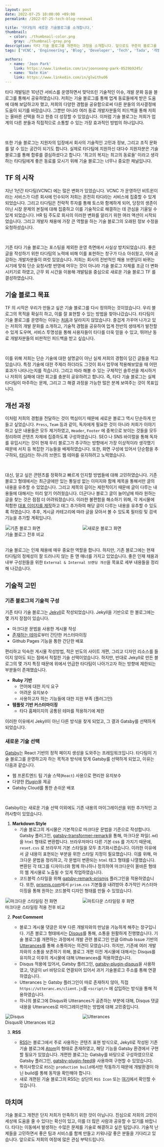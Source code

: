 ```yaml
---
layout: post
date: 2022-07-25 10:00:00 +09:00
permalink: /2022-07-25-tech-blog-renewal

title: '타다팀의 새로운 기술블로그를 소개합니다.'
thumbnail:
  - color: ./thumbnail-color.png
    gray: ./thumbnail-gray.png
description: 타다 기술 블로그를 개편하는 과정을 소개합니다. 앞으로도 꾸준히 블로그를 통해 타다가 마주하는 문제를 공유할 예정입니다. 올라올 글들과 타다에 많은 관심을 가져주시기 바랍니다.
tags: ['VCNC', 'Engineering', 'Blog', 'Developer', 'Tech', 'Tada', '개발자', '블로그', '타다']

authors:
  - name: 'Joon Park'
    link: https://www.linkedin.com/in/joonseong-park-0529b9245/
  - name: 'Nate Kim'
    link: https://www.linkedin.com/in/glwithu06
---
```


타다 개발팀은 10년간 서비스를 운영하면서 맞닥뜨린 기술적인 이슈, 개발 문화 등을 블로그를 통해서 공유하였습니다. 저희는 기술 블로그를 통해 업계 동료들에게 받은 도움에 대해 보답하고자 했고, 저희의 다양한 경험을 공유함으로써 다른 분들의 의사결정에 도움이 되기를 바랐습니다. 그뿐만 아니라 여러 동료 개발자분들의 피드백을 통해 저희는 올바른 선택을 하고 한층 더 성장할 수 있었습니다. 이처럼 기술 블로그는 저희가 업계의 다른 분들과 직접적으로 소통할 수 있는 가장 효과적인 방법의 하나입니다.

<br/>

또한 기술 블로그는 지원자의 입장에서 회사의 기술적인 고민과 정보, 그리고 조직 문화를 알 수 있는 공간이 되기도 합니다. 실제로 타다팀에 지원하신 대다수 지원자분은 기술 블로그를 통해 합류를 결심하셨다고 합니다. '최고의 복지는 최고의 동료들' 이라고 생각하는 타다팀에게 좋은 동료를 모시기 위해 기술 블로그는 너무나 중요한 채널입니다.

## TF 의 시작

지난 1년간 타다팀(VCNC) 에는 많은 변화가 있었습니다. VCNC 가 운영하던 비트윈이라는 서비스가 다른 회사에 인수되어 저희는 온전히 타다라는 서비스에 집중할 수 있게 되었습니다. 그리고 타다팀은 전략적 투자를 통해 토스와 함께하게 되어, 당장의 생존이 아닌 시장 문제의 본질에 대해 집중하고 이를 기술적으로 해결하는 데 관심을 기울일 수 있게 되었습니다. HR 팀 주도로 회사의 이러한 변화를 알리기 위한 여러 액션이 시작되었습니다. 그리고 개발자 채용에 가장 큰 역할을 하는 기술 블로그의 오래된 정보 수정을 요청하셨습니다.

<br/>

기존 타다 기술 블로그는 포스팅을 제외한 운영 측면에서 사실상 방치되었습니다. 좋은 글을 작성하기 위한 타다팀의 노력에 비해 이를 표현하는 창구가 다소 아쉬웠고, 이에 공감하는 개발자분들이 여럿 있었습니다. 저희는 회사의 전반적인 채용 브랜딩이 바뀌는 시기에 맞춰 단순 요청사항 반영에 머무는 것이 아니라 기술 블로그 자체를 조금 더 변화시키기로 하였고, 근무 외 시간을 이용해 개발팀을 중심으로 새로운 기술 블로그 TF 를 결성하였습니다.

## 기술 블로그 목표

TF 의 시작은 우리가 만들고 싶은 기술 블로그를 다시 정의하는 것이었습니다. 우리 블로그의 목적을 확실히 하고, 이를 잘 표현할 수 있는 방법을 찾아나갔습니다. 타다팀이 기술 블로그를 운영하는 이유는 [처음]과 달라지지 않았습니다. 즐겁게 가꾸어 나가고 있는 저희의 개발 문화를 소개하고, 기술적 경험을 공유하여 업계 전반의 생태계가 발전할 수 있게 도우며, 서비스 투명성을 통해 사용자들이 타다를 더욱 믿을 수 있고, 뛰어난 동료 개발자분들의 비판적인 피드백을 받고 싶습니다.

<br/>

이를 위해 저희는 단순 기술에 대한 설명글이 아닌 실제 저희의 경험이 담긴 글들을 적고 있습니다. 특정 기술에 대한 주제라 하더라도 그것이 회사 업무에 적용해보았을 때 어떤 효과가 나타나는지를 적습니다. 그리고 따라 해볼 수 있는 구체적인 솔루션을 제시하거나 저희의 실패에 대한 회고를 충분히 공유하려고 합니다. 즉, 타다 기술 블로그는 실제 타다팀이 마주하는 문제, 그리고 그 해결 과정을 가능한 많은 분께 보여주는 것이 목표입니다.

## 개선 과정

이처럼 저희의 경험을 전달하는 것이 핵심이기 때문에 새로운 블로그 역시 단순하게 만들고 싶었습니다. `Press`, `Team` 등과 같이, 독자에게 필요한 것이 아니라 저희가 이야기하고 싶은 내용들은 모두 제거하였고, `Header`, `Footer` 에 중복으로 보이는 것들을 모두 정리하여 콘텐츠 자체에 집중하도록 구성하였습니다. SEO 나 SNS 바이럴을 통해 독자를 유입시키는 것이 현재 우리 블로그가 추구하는 방향에서 가장 이상적이라 생각했기 때문에 서치 등 복잡한 기능들을 배제하였습니다. 또한, 화면 구성에 있어서 단순함을 추구하되, [타다]라는 하나의 브랜드 웹 테마를 유지하려고 노력했습니다.

<br/>

대신, 알고 싶은 콘텐츠를 정확하고 빠르게 인지할 방법들에 대해 고민하였습니다. 기존 블로그 형태에서는 최근글에만 있는 통일성 없는 이미지와 함께 제목을 통해서만 글의 내용을 유추할 수 있었습니다. 그리고 제목의 길이는 제한적이기 때문에 글이 다루는 내용들에 대해서는 미리 알기 어려웠습니다. 더군다나 블로그 글이 늘어남에 따라 원하는 글을 찾는 것은 점점 더 어려워졌습니다. 이러한 불편함을 해소하기 위해, 각 게시물에 적합한 [대표 이미지를 제작]하고 태그 추가하여 해당 글이 다루는 내용을 유추할 수 있도록 하였습니다. 추후, 게시글 카테고리에 따라 글을 모아서 볼 수 있도록 필터링 및 검색 기능을 추가할 계획입니다.

<div style="margin-top: 10px; display: flex; justify-content: center; width: 100%">
  <div style="max-width: 249px; width: 50%;">
    <img src="./blog-before.png" alt="기존 블로그 화면" />
  </div>
  <div style="margin-left: 4px; max-width: 249px; width: 50%;">
    <img src="./blog-after.png" alt="새로운 블로그 화면" />
  </div>
</div>
<figcaption>기술 블로그 전후 비교</figcaption>

<br/>

기술 블로그는 인재 채용에 매우 중요한 역할을 합니다. 하지만, 기존 블로그에는 현재 타다팀의 정체성이 잘 드러나지 않는 톤 앤 매너를 가지고 있었습니다. 좋은 인재 채용과 내부 구성원들을 위한 `External & Internal 브랜딩 개선`을 목표로 세부 내용들을 정리해 나갔습니다.

## 기술적 고민

### 기존 블로그의 기술적 구성

기존 타다 기술 블로그는 [Jekyll]로 작성되었습니다. Jekyll을 기반으로 한 블로그에는 몇 가지 장점이 있습니다.

- 마크다운 문법을 사용한 게시물 작성
- [존재하는 테마]로부터 간단한 커스터마이징
- Github Pages 기능을 통한 간단한 배포

편리하고 익숙한 게시물 작성방법, 적은 빈도의 사이트 개편, 그리고 디자인 리소스를 들이지 않아도 되는 점에서 적절한 기술 선택이었습니다. 하지만, 반대로 Jekyll로 만든 블로그의 몇 가지 특징 때문에 위에서 언급한 타다팀이 나아가고자 하는 방향에 제한되는 부분들이 존재했습니다.

- **Ruby 기반**
  - 언어에 대한 지식 요구
  - 어려운 유지보수
  - 사용하고자 하는 기능들에 대한 지원 부족 (플러그인)
- **템플릿 기반 커스터마이징**
  - 타다 홈페이지의 공통된 테마를 적용하기에 제한

이러한 이유에서 Jekyll이 아닌 다른 방식을 찾게 되었고, 그 결과 Gatsby를 선택하게 되었습니다.

### 새로운 기술 선택

[Gatsby]는 React 기반의 정적 페이지 생성을 도와주는 프레임워크입니다. 타다팀이 기술 블로그를 운영하고자 하는 목적과 방식에 맞게 Gatsby를 선택하게 되었고, 이유는 다음과 같습니다.

- 웹 프론트엔드 팀 기술 스택(`React`) 사용으로 편리한 유지보수
- 다양한 [Plugin]을 제공
- Gatsby Cloud를 통한 손쉬운 배포

<br/>

Gatsby라는 새로운 기술 선택 이외에도 기존 내용의 마이그레이션을 위한 추가적인 고려사항이 있었습니다.

1. **Markdown Style**
   - 기술 블로그의 게시물은 기본적으로 마크다운 문법을 기준으로 작성합니다. Gatsby 플러그인, [gatsby-transformer-remark]을 통해, 마크다운 파일(`.md`)을 `html` 형태로 변환합니다. 브라우저마다 다른 기본 css 를 가지기 때문에, `reset.css` 로 브라우저 기본 스타일을 모두 초기화시켰습니다. 이러한 이유에서 글 내용이 표현되는 부분을 위한 스타일 지정이 필요했습니다. 이를 위해, 마크다운 문법을 정리하고, 각 문법이 변환되는 `html` 태그 형태를 나열했습니다. 변환된 각 태그를 디자이너와 함께 하나하나 정의하여 마크다운이 올바른 형태의 웹 게시물로 노출될 수 있게 작업하였습니다.
   - 코드블럭 스타일을 위해 [gatsby-remark-prismjs] 플러그인을 적용하였습니다. 또한, [prismjs.com]에서 `prism.css` 기본틀을 내려받아 추가적인 커스터마이징을 통해 원하는 코드블럭 디자인 형태를 만들 수 있었습니다.

<div style="margin-top: 10px; display: flex; justify-content: center; width: 100%">
  <div style="max-width: 249px; width: 50%;">
    <img src="./markdown-before.png" alt="마크다운 스타일링 전 화면" />
  </div>
  <div style="margin-left: 4px; max-width: 249px; width: 50%;">
    <img src="./markdown-after.png" alt="마트다운 스타일링 후 화면" />
  </div>
</div>
<figcaption>마크다운 스타일링 적용 전후 비교</figcaption>

2. **Post Comment**

   - 블로그 게시물 댓글은 외부 다른 개발자와의 만남을 가능하게 해주는 창구입니다. 기존 블로그 형태에서는 [Disqus]를 통해, 소통을 원활하게 진행했습니다. 기술 블로그를 개편하는 과정에서 개발 관련 블로그인 만큼 Github Issue 기반의 [Utterances]를 통해 소통하자는 의견이 모였습니다. 하지만, 기존에 여러 개발자와의 소통을 보존하기 위해, 블로그 개편 이전 게시물에 대해서는 Disqus를 유지하고 이후의 게시물에 대해 Utterances를 적용하였습니다.
   - Disqus 적용에 있어서, Gatsby 플러그인, [gatsby-plugin-disqus]을 사용하였고, 댓글이 url 바탕으로 연결되어 있어서 과거 기술블로그 주소를 통해 연결하였습니다.
   - Utterances 는 Gatsby 플러그인이 따로 존재하지 않아, 직접 `https://utteranc.es/client.js`를 `<script/>` 에 삽입하는 방식을 통해 적용하였습니다.
   - 하나의 블로그에 Disqus와 Utterances가 공존하는 부분에 대해, Disqus 댓글 내용을 Utterances로 마이그레이션하는 방법에 대해 고민중입니다.

<div style="margin-top: 10px; display: flex; justify-content: center; width: 100%">
  <div style="max-width: 249px; width: 50%;">
    <img src="./disqus.png" alt="Disqus" />
  </div>
  <div style="margin-left: 4px; max-width: 249px; width: 50%;">
    <img src="./utterances.png" alt="Utterances" />
  </div>
</div>
<figcaption>Disqus와 Utterances 비교</figcaption>

3. **RSS**

   - [RSS]는 블로그에서 주로 사용하는 콘텐츠 표현 방식으로, Jekyll로 작성된 기존 기술 블로그에 [Atom]의 형태로 존재하였고, 해당 기능을 Gatsby 환경에서 구현할 필요가 있었습니다. 개편한 블로그는 Gatsby를 바탕으로 구성하였으므로 Gatsby 플러그인, [gatsby-plugin-feed]을 사용하여 구현할 수 있었습니다.
   - 특이사항으로 `RSS`는 `production build`에서만 작동하기 때문에 개발환경이 아닌 build를 통해 동작을 확인해야 합니다.
   - 새로 개편된 기술 블로그의 RSS는 상단의 `RSS Icon` 또는 [여기]에서 확인할 수 있습니다.

## 마치며

기술 블로그 개편은 단지 저희가 만족하기 위한 것이 아닙니다. 진심으로 저희의 고민이 세상에 도움을 줄 수 있다는 확신이 있고, 이를 더 많은 사람과 공유할 수 있기를 바랍니다. 타다는 이동에서 발생하는 수많은 문제를 기술로 해결하고 싶은 팀입니다. 기술적 난제들을 고민하면서 좋은 팀과 서비스를 함께 만들고 키워나갈 좋은 분들을 기다리고 있습니다. 앞으로도 저희의 여정에 많은 관심 부탁드립니다.

[처음]: /2013-04-15-hello-world
[타다]: https://tadatada.com/
[대표 이미지를 제작]: https://www.instagram.com/designedbytada/
[존재하는 테마]: http://jekyllthemes.org/
[jekyll]: https://jekyllrb.com/
[gatsby]: https://www.gatsbyjs.com/
[plugin]: https://www.gatsbyjs.com/plugins
[gatsby-transformer-remark]: https://www.gatsbyjs.com/plugins/gatsby-transformer-remark/?=tras
[gatsby-remark-prismjs]: https://www.gatsbyjs.com/plugins/gatsby-remark-prismjs/?=gatsby-remark-prismjs
[prismjs.com]: https://prismjs.com/download.html#themes=prism&languages=markup+css+clike+javascript
[disqus]: https://disqus.com/
[utterances]: https://utteranc.es/
[gatsby-plugin-disqus]: https://www.gatsbyjs.com/plugins/gatsby-plugin-disqus/?=disqus
[rss]: https://ko.wikipedia.org/wiki/RSS
[gatsby-plugin-feed]: https://www.gatsbyjs.com/plugins/gatsby-plugin-feed/?=feed
[atom]: https://en.wikipedia.org/wiki/Atom_(web_standard)
[여기]: ./rss.xml
